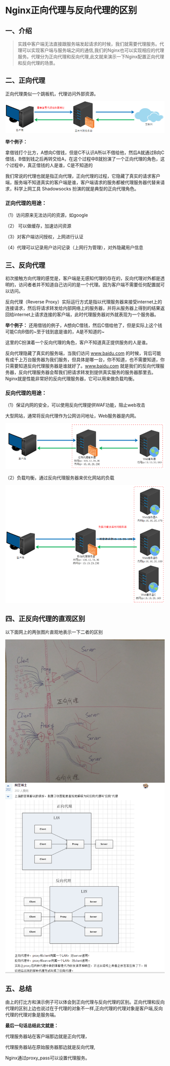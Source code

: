 # Nginx正向代理与反向代理的区别

## 一、介绍
>实践中客户端无法直接跟服务端发起请求的时候，我们就需要代理服务。代理可以实现客户端与服务端之间的通信,我们的Nginx也可以实现相应的代理服务。代理分为正向代理和反向代理,此文就来演示一下Nginx配置正向代理和反向代理的场景。

## 二、正向代理

正向代理类似一个跳板机，代理访问外部资源。
<div align="center">
<img src="https://github.com/ZP-AlwaysWin/Nginx/blob/master/nginx-photos/%E6%AD%A3%E5%90%91%E4%BB%A3%E7%90%86%E8%B7%B3%E6%9D%BF%E6%9C%BA%E5%9B%BE.png" />
</div>


**举个例子：**

  拿借钱打个比方，A想向C借钱，但是C不认识A所以不借给他，然后A就通过B向C借钱，B借到钱之后再转交给A，在这个过程中B就扮演了一个正向代理的角色，这个过程中，真正借钱的人是谁，C是不知道的

  我们常说的代理也就是指正向代理，正向代理的过程，它隐藏了真实的请求客户端，服务端不知道真实的客户端是谁，客户端请求的服务都被代理服务器代替来请求，科学上网工具 Shadowsocks 扮演的就是典型的正向代理角色。


### 正向代理的用途：
（1）访问原来无法访问的资源，如google

（2） 可以做缓存，加速访问资源

（3）对客户端访问授权，上网进行认证

（4）代理可以记录用户访问记录（上网行为管理），对外隐藏用户信息




## 三、反向代理
  
  初次接触方向代理的感觉是，客户端是无感知代理的存在的，反向代理对外都是透明的，访问者者并不知道自己访问的是一个代理。因为客户端不需要任何配置就可以访问。

  反向代理（Reverse Proxy）实际运行方式是指以代理服务器来接受internet上的连接请求，然后将请求转发给内部网络上的服务器，并将从服务器上得到的结果返回给internet上请求连接的客户端，此时代理服务器对外就表现为一个服务器。
 

**举个例子：**
还用借钱的例子，A想向C借钱，然后C借给他了，但是实际上这个钱可能C向B借的~至于钱到底是谁的，A是不知道的~

这里的C扮演着一个反向代理的角色，客户不知道真正提供服务的人是谁。

  反向代理隐藏了真实的服务端，当我们访问 www.baidu.com 的时候，背后可能有成千上万台服务器为我们服务，但具体是哪一台，你不知道，也不需要知道，你只需要知道反向代理服务器是谁就好了。www.baidu.com 就是我们的反向代理服务器，反向代理服务器会帮我们把请求转发到提供真实服务的服务器那里去。Nginx就是性能非常好的反向代理服务器，它可以用来做负载均衡。

### 反向代理的用途：

（1）保证内网的安全，可以使用反向代理提供WAF功能，阻止web攻击

大型网站，通常将反向代理作为公网访问地址，Web服务器是内网。
<div align="center">
<img src="https://github.com/ZP-AlwaysWin/Nginx/blob/master/nginx-photos/%E5%8F%8D%E5%90%91%E4%BB%A3%E7%90%86%E9%98%B2%E6%94%BB%E5%87%BB%E5%9B%BE.png" />
</div>

（2）负载均衡，通过反向代理服务器来优化网站的负载
<div align="center">
<img src="https://github.com/ZP-AlwaysWin/Nginx/blob/master/nginx-photos/%E5%8F%8D%E5%90%91%E4%BB%A3%E7%90%86%E8%B4%9F%E8%BD%BD%E5%9D%87%E8%A1%A1%E5%9B%BE.png" />
</div>

## 四、正反向代理的直观区别
以下面网上的两张图片直观地表示一下二者的区别
<div align="center">
<img src="https://github.com/ZP-AlwaysWin/Nginx/blob/master/nginx-photos/%E6%AD%A3%E5%8F%8D%E5%90%91%E4%BB%A3%E7%90%86%E7%9A%84%E6%89%8B%E7%BB%98%E5%9B%BE.png" />
</div>

<div align="center">
<img src="https://github.com/ZP-AlwaysWin/Nginx/blob/master/nginx-photos/%E6%AD%A3%E5%8F%8D%E5%90%91%E4%BB%A3%E7%90%86%E7%9A%84%E7%BD%91%E7%8A%B6%E5%9B%BE.png" />
</div>

## 五、总结

由上的打比方和演示例子可以体会到正向代理与反向代理的区别。正向代理和反向代理的区别上边也说过在于代理的对象不一样,正向代理的代理对象是客户端,反向代理的代理对象是服务端。

**最后一句话总结此文就是：**

代理服务器站在客户端那边就是正向代理，

代理服务器站在原始服务器那边就是反向代理,

Nginx通过proxy_pass可以设置代理服务。
